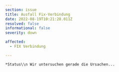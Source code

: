 ```yaml
---
section: issue
title: Ausfall Fix-Verbindung
date: 2022-08-19T10:21:28.011Z
resolved: false
informational: false
severity: down

affected:
  - FIX Verbindung

---
```


    *Status\\n Wir untersuchen gerade die Ursachen...
